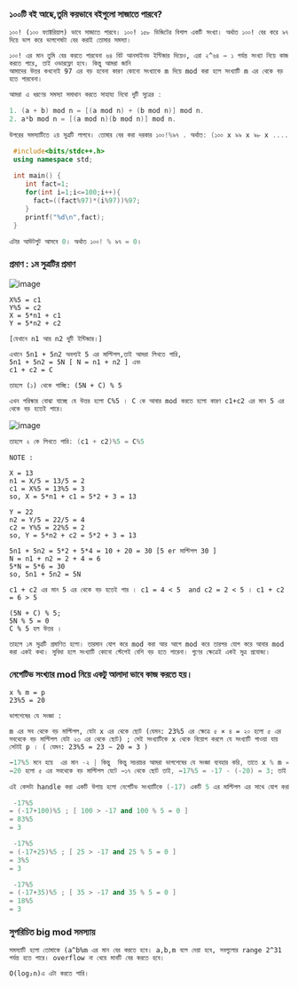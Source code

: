
### ১০০টি বই আছে,তুমি কয়ভাবে বইগুলো সাজাতে পারবে?

```
১০০! (১০০ ফ্যাক্টরিয়াল) ভাবে সাজাতে পারবে। ১০০! ১৫৮ ডিজিটের বিশাল একটি সংখ্যা। অর্থাত ১০০! বের করে ৯৭ দিয়ে ভাগ করে ভাগশেষটা বের করাই তোমার সমস্যা।

১০০! এর মান তুমি বের করতে পারবেনা ৬৪ বিট আনসাইনড ইন্টিজার দিয়েও, এরা ২^৬৪ − ১ পর্যন্ত সংখ্যা নিয়ে কাজ করতে পারে, তাই ওভারফ্লো হবে। কিন্তু আমরা জানি 
আমাদের উত্তর কখনোই 97 এর বড় হবেনা কারণ কোনো সংখ্যাকে m দিয়ে mod করা হলে সংখ্যাটি m এর থেকে বড় হতে পারবেনা।

```
```c++
আমরা এ ধরণের সমস্যা সমাধান করতে সাহায্য নিবো দুটি সুত্রের :

1. (a + b) mod n = [(a mod n) + (b mod n)] mod n.
2. a*b mod n = [(a mod n)(b mod n)] mod n.

উপরের সমস্যাটিতে ২য় সুত্রটি লাগবে। তোমার বের করা দরকার ১০০!%৯৭ . অর্থাত: (১০০ x ৯৯ x ৯৮ x ....... x১)%৯৭
```
``` c++
 #include<bits/stdc++.h>
 using namespace std;
 
 int main() {
    int fact=1;
    for(int i=1;i<=100;i++){
      fact=((fact%97)*(i%97))%97;
    }
    printf("%d\n",fact);
 }   
```
    
```c++
এটার আউটপুট আসবে 0। অর্থাত ১০০! % ৯৭ = 0।
```

### প্রমাণ : ১ম সুত্রটির প্রমাণ

![image](https://user-images.githubusercontent.com/59710234/154542900-1653aeee-d9d1-4843-b57f-83844c1ac1b1.png)

```
X%5 = c1
Y%5 = c2
X = 5*n1 + c1
Y = 5*n2 + c2

[যেখানে n1 আর n2 দুটি ইন্টিজার।]

এখানে 5n1 + 5n2 অবশ্যই 5 এর মাল্টিপল,তাই আমরা লিখতে পারি,
5n1 + 5n2 = 5N [ N = n1 + n2 ] এবং
c1 + c2 = C

তাহলে (১) থেকে পাচ্ছি: (5N + C) % 5

এখন পরিস্কার বোঝা যাচ্ছে যে উত্তর হলো C%5 । C কে আবার mod করতে হলো কারণ c1+c2 এর মান 5 এর থেকে বড় হতেই পারে।
```
![image](https://user-images.githubusercontent.com/59710234/154545620-482ea93e-34d1-4e02-aabc-a4403eb63b9c.png)

```c++
তাহলে ২ কে লিখতে পারি: (c1 + c2)%5 = C%5
```
```
NOTE :

X = 13
n1 = X/5 = 13/5 = 2
c1 = X%5 = 13%5 = 3
so, X = 5*n1 + c1 = 5*2 + 3 = 13

Y = 22
n2 = Y/5 = 22/5 = 4
c2 = Y%5 = 22%5 = 2
so, Y = 5*n2 + c2 = 5*2 + 3 = 13

5n1 + 5n2 = 5*2 + 5*4 = 10 + 20 = 30 [5 er মাল্টিপল 30 ]
N = n1 + n2 = 2 + 4 = 6
5*N = 5*6 = 30
so, 5n1 + 5n2 = 5N

c1 + c2 এর মান 5 এর থেকে বড় হতেই পার । c1 = 4 < 5  and c2 = 2 < 5 । c1 + c2 = 6 > 5

(5N + C) % 5;
5N % 5 = 0
C % 5 হল উত্তর ।
```
```
তাহলে ১ম সুত্রটি প্রমাণিত হলো। তারমান যোগ করে mod করা আর আগে mod করে তারপর যোগ করে আবার mod করা একই কথা। সুবিধা হলে সংখ্যাটি কোনো স্টেপেই বেশি বড় হতে পারেনা। গুণের ক্ষেত্রেই একই সুত্র প্রযোজ্য।
```

### নেগেটিভ সংখ্যার mod নিয়ে একটু আলাদা ভাবে কাজ করতে হয়।

```
x % m = p
23%5 = 20

ভাগশেষের যে সংজ্ঞা :

m এর সব থেকে বড় মাল্টিপল, যেটা x এর থেকে ছোট (যেমন: 23%5 এর ক্ষেত্রে ৫ × ৪ = ২০ হলো ৫ এর সবথেকে বড় মাল্টিপল যেটা ২৩ এর থেকে ছোট) ; সেই সংখ্যাটিকে x থেকে বিয়োগ করলে যে সংখ্যাটি পাওয়া যায় সেটাই p । ( যেমন: 23%5 = 23 − 20 = 3 )
```
```c++
−17%5 মনে হয়ে  এর মান -২ | কিন্তু  কিন্তু সচরাচর আমরা ভাগশেষের যে সংজ্ঞা ব্যবহার করি, তাতে x % m = p হলে গাণিতিকভাবে খেয়াল করলে , 
−20 হলো ৫ এর সবথেকে বড় মাল্টিপল যেটে −১৭ থেকে ছোট তাই, −17%5 = -17 - (-20) = 3; তাই উত্তর হবে ৩ ।

এই কেসটা handle করা একটি উপায় হলো নেগেটিভ সংখ্যাটিকে (-17) একটি 5 এর মাল্টিপল এর সাথে যোগ করা যেন সংখ্যাটি (-17) থেকে বড় হয়ে যায়,তারপরে mod করা। যেমন:

 -17%5
= (-17+100)%5 ; [ 100 > -17 and 100 % 5 = 0 ]
= 83%5
= 3

 -17%5
= (-17+25)%5 ; [ 25 > -17 and 25 % 5 = 0 ] 
= 3%5
= 3

 -17%5
= (-17+35)%5 ; [ 35 > -17 and 35 % 5 = 0 ]
= 18%5
= 3
```
### সুপরিচিত big mod সমস্যায়
```
সমস্যাটি হলো তোমাকে (a^b%m এর মান বের করতে হবে। a,b,m বলে দেয়া হবে, সবগুলোর range 2^31 পর্যন্ত হতে পারে। overflow না খেয়ে মানটি বের করতে হবে।
```
```
O(log₂n)এ এটা করতে পারি।
```
